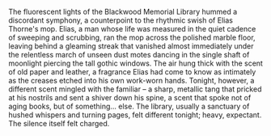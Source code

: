 The fluorescent lights of the Blackwood Memorial Library hummed a discordant symphony, a counterpoint to the rhythmic swish of Elias Thorne's mop.  Elias, a man whose life was measured in the quiet cadence of sweeping and scrubbing, ran the mop across the polished marble floor, leaving behind a gleaming streak that vanished almost immediately under the relentless march of unseen dust motes dancing in the single shaft of moonlight piercing the tall gothic windows.  The air hung thick with the scent of old paper and leather, a fragrance Elias had come to know as intimately as the creases etched into his own work-worn hands.  Tonight, however, a different scent mingled with the familiar – a sharp, metallic tang that pricked at his nostrils and sent a shiver down his spine, a scent that spoke not of aging books, but of something… else.  The library, usually a sanctuary of hushed whispers and turning pages, felt different tonight; heavy, expectant.  The silence itself felt charged.
